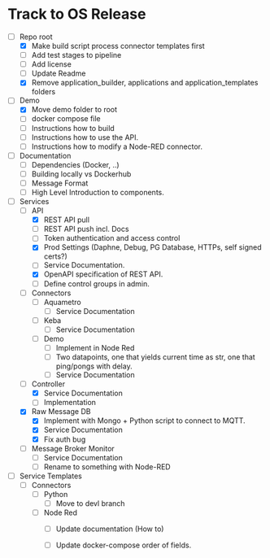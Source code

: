 # Track to OS Release

* [ ] Repo root
  * [x] Make build script process connector templates first
  * [ ] Add test stages to pipeline
  * [ ] Add license
  * [ ] Update Readme
  * [x] Remove application_builder, applications and application_templates folders
* [ ] Demo
  * [x] Move demo folder to root
  * [ ] docker compose file
  * [ ] Instructions how to build
  * [ ] Instructions how to use the API.
  * [ ] Instructions how to modify a Node-RED connector.
* [ ] Documentation
  * [ ] Dependencies (Docker, ..)
  * [ ] Building locally vs Dockerhub
  * [ ] Message Format
  * [ ] High Level Introduction to components.
* [ ] Services
  * [ ] API
    * [x] REST API pull
    * [ ] REST API push incl. Docs
    * [ ] Token authentication and access control
    * [x] Prod Settings (Daphne, Debug, PG Database, HTTPs, self signed certs?)
    * [ ] Service Documentation.
    * [x] OpenAPI specification of REST API.
    * [ ] Define control groups in admin.
  * [ ] Connectors
    * [ ] Aquametro
      * [ ] Service Documentation
    * [ ] Keba
      * [ ] Service Documentation
    * [ ] Demo
      * [ ] Implement in Node Red
      * [ ] Two datapoints, one that yields current time as str, one that ping/pongs with delay.
      * [ ] Service Documentation
  * [ ] Controller
    * [x] Service Documentation
    * [ ] Implementation
  * [x] Raw Message DB
    * [x] Implement with Mongo + Python script to connect to MQTT.
    * [x] Service Documentation
    * [x] Fix auth bug
  * [ ] Message Broker Monitor
    * [ ] Service Documentation
    * [ ] Rename to something with Node-RED
* [ ] Service Templates
  * [ ] Connectors
    * [ ] Python
      * [ ] Move to devl branch
    * [ ] Node Red
      * [ ] Update documentation (How to)
      * [ ] Update docker-compose order of fields.

